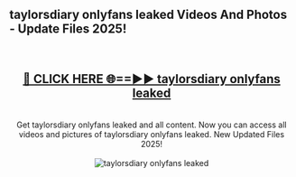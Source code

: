<h2>taylorsdiary onlyfans leaked Videos And Photos - Update Files 2025!</h2>
<br>
<div align="center">
<h2><a href="https://top-ai-tools.click/QrbHav" rel="nofollow">🔴 CLICK HERE 🌐==►► taylorsdiary onlyfans leaked</a></h2>
<br>
Get taylorsdiary onlyfans leaked and all content. Now you can access all videos and pictures of taylorsdiary onlyfans leaked. New Updated Files 2025!
<br>
<br>
<a href="https://top-ai-tools.click/QrbHav" rel="nofollow" data-target="animated-image.originalLink"><img src="https://i.ibb.co.com/WyWwxjT/player-gif2.gif" alt="taylorsdiary onlyfans leaked" style="max-width: 100%; display: inline-block;" data-target="animated-image.originalImage"></a>
</div>
<br>